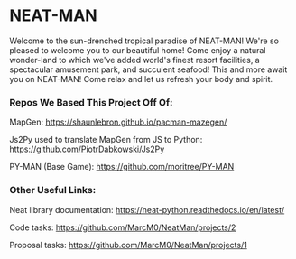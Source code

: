 # NEAT-MAN #
Welcome to the sun-drenched tropical paradise of NEAT-MAN!
We're so pleased to welcome you to our beautiful home!
Come enjoy a natural wonder-land to which we've added
world's finest resort facilities, a spectacular amusement park,
and succulent seafood!
This and more await you on NEAT-MAN!
Come relax and let us refresh your body and spirit.

### Repos We Based This Project Off Of: ###

MapGen: 
https://shaunlebron.github.io/pacman-mazegen/

Js2Py used to translate MapGen from JS to Python:
https://github.com/PiotrDabkowski/Js2Py

PY-MAN (Base Game): 
https://github.com/moritree/PY-MAN

### Other Useful Links: ###

Neat library documentation: 
https://neat-python.readthedocs.io/en/latest/

Code tasks:
https://github.com/MarcM0/NeatMan/projects/2

Proposal tasks:
https://github.com/MarcM0/NeatMan/projects/1
